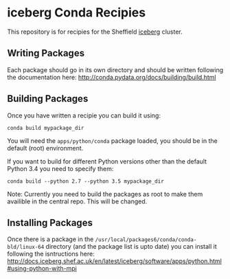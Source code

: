 iceberg Conda Recipies
======================

This repository is for recipies for the Sheffield
[iceberg](http://rcg.group.shef.ac.uk/iceberg/) cluster.

## Writing Packages

Each package should go in its own directory and should be written following the
documentation here: http://conda.pydata.org/docs/building/build.html

## Building Packages

Once you have written a recipie you can build it using:

    conda build mypackage_dir

You will need the `apps/python/conda` package loaded, you should be in the
default (root) environment.

If you want to build for different Python versions other than the default
Python 3.4 you need to specify them:

    conda build --python 2.7 --python 3.5 mypackage_dir

Note: Currently you need to build the packages as root to make them availible
in the central repo. This will be changed.

## Installing Packages

Once there is a package in the `/usr/local/packages6/conda/conda-bld/linux-64`
directory (and the package list is upto date) you can install it following the
isntructions here:
http://docs.iceberg.shef.ac.uk/en/latest/iceberg/software/apps/python.html#using-python-with-mpi
